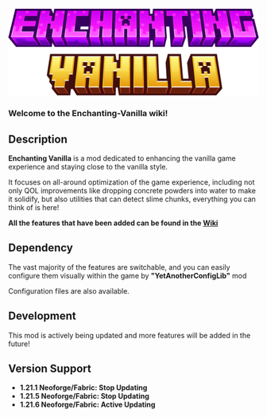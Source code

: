 ![title.png](https://github.com/pynickle/Enchanting-Vanilla-Architectury/blob/master/title.png?raw=true)

### Welcome to the Enchanting-Vanilla wiki!

## Description

**Enchanting Vanilla** is a mod dedicated to enhancing the vanilla game experience and staying close to the vanilla style.

It focuses on all-around optimization of the game experience, including not only QOL improvements like dropping concrete powders into water to make it solidify, but also utilities that can detect slime chunks, everything you can think of is here!

**All the features that have been added can be found in the [Wiki](https://github.com/pynickle/Enchanting-Vanilla/wiki)**

## Dependency

The vast majority of the features are switchable, and you can easily configure them visually within the game by **"YetAnotherConfigLib"** mod

Configuration files are also available.

## Development

This mod is actively being updated and more features will be added in the future!

## Version Support

* **1.21.1 Neoforge/Fabric: Stop Updating**
* **1.21.5 Neoforge/Fabric: Stop Updating**
* **1.21.6 Neoforge/Fabric: Active Updating**
